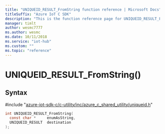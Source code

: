 ```yaml
---                             
title: "UNIQUEID_RESULT_FromString function reference | Microsoft Docs" 
titleSuffix: "Azure IoT C SDK"            
description: "This is the function reference page for UNIQUEID_RESULT_FromString() in the Azure IoT C SDK. This SDK is used with Azure IoT Hub and Azure IoT Hub Device Provisioning Service"            
manager: timlt                 
author: wesmc7777              
ms.author: wesmc               
ms.date: 10/11/2018                    
ms.service: "iot-hub"             
ms.custom: ""                
ms.topic: "reference"        
---                            
```


# UNIQUEID_RESULT_FromString()

## Syntax

\#include "[azure-iot-sdk-c/c-utility/inc/azure_c_shared_utility/uniqueid.h](../uniqueid-h.md)"  
```C
int UNIQUEID_RESULT_FromString(
  const char *     enumAsString,
  UNIQUEID_RESULT  destination
);
```

